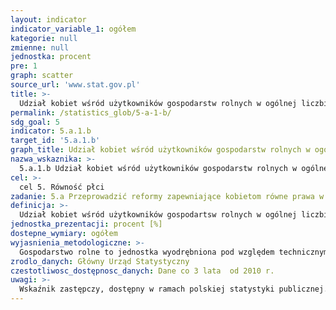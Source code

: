 ```yaml
---
layout: indicator
indicator_variable_1: ogółem
kategorie: null
zmienne: null
jednostka: procent
pre: 1
graph: scatter
source_url: 'www.stat.gov.pl'
title: >-
  Udział kobiet wśród użytkowników gospodarstw rolnych w ogólnej liczbie użytkowników gospodarstw rolnych
permalink: /statistics_glob/5-a-1-b/
sdg_goal: 5
indicator: 5.a.1.b
target_id: '5.a.1.b'
graph_title: Udział kobiet wśród użytkowników gospodarstw rolnych w ogólnej liczbie użytkowników gospodarstw rolnych
nazwa_wskaznika: >-
  5.a.1.b Udział kobiet wśród użytkowników gospodarstw rolnych w ogólnej liczbie użytkowników gospodarstw rolnych
cel: >-
  cel 5. Równość płci
zadanie: 5.a Przeprowadzić reformy zapewniające kobietom równe prawa w dostępie do zasobów ekonomicznych, prawa własności, sprawowania kontroli nad gruntami i innym mieniem, usług finansowych, dziedziczenia oraz zasobów naturalnych, zgodnie z prawem krajowym
definicja: >-
  Udział kobiet wśród użytkowników gospodartsw rolnych w ogólnej liczbie użytkowników gospodarstw rolnych
jednostka_prezentacji: procent [%]
dostepne_wymiary: ogółem
wyjasnienia_metodologiczne: >-
  Gospodarstwo rolne to jednostka wyodrębniona pod względem technicznym i ekonomicznym, posiadająca odrębne kierownictwo (użytkownik lub zarządzający) i prowadząca działalność rolniczą.Przez użytkowanie rozumie się faktyczne gospodarowanie na gruntach.
zrodlo_danych: Główny Urząd Statystyczny
czestotliwosc_dostępnosc_danych: Dane co 3 lata  od 2010 r.
uwagi: >-
  Wskaźnik zastępczy, dostępny w ramach polskiej statystyki publicznej. Wskaźnikiem zasadniczym, przyjętym przez ONZ, monitorującym cel 5.a. Agendy 2030, jest wskaźnik 5.a.1: (a) Odsetek ludności rolniczej z prawem własności lub zabezpieczeniem praw do gruntów rolnych według płci  (b) Udział kobiet wśród właścicieli lub posiadaczy praw do gruntów rolnych według rodzaju własności.
---
```

